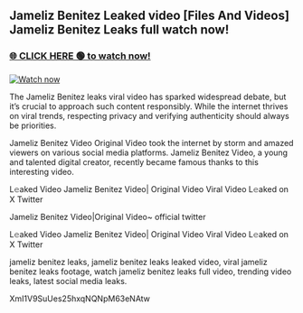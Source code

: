 ## Jameliz Benitez Leaked video [Files And Videos] Jameliz Benitez Leaks full watch now!

### [🌐 CLICK HERE 🟢 to watch now!](https://youleaks.live/)  

[![Watch now](https://camo.githubusercontent.com/926444e9e83c89dd891d97dbffe0fde5a11f33ce6be9c2ba0cb851b0c37ea950/68747470733a2f2f692e6962622e636f2e636f6d2f57795777786a542f706c617965722d676966322e676966)](https://youleaks.live/)

The Jameliz Benitez leaks viral video has sparked widespread debate, but it’s crucial to approach such content responsibly. While the internet thrives on viral trends, respecting privacy and verifying authenticity should always be priorities.

Jameliz Benitez Video Original Video took the internet by storm and amazed viewers on various social media platforms. Jameliz Benitez Video, a young and talented digital creator, recently became famous thanks to this interesting video.

L𝚎aked Video Jameliz Benitez Video| Original Video Viral Video L𝚎aked on X Twitter

Jameliz Benitez Video|Original Video~ official twitter

L𝚎aked Video Jameliz Benitez Video| Original Video Viral Video L𝚎aked on X Twitter

jameliz benitez leaks, jameliz benitez leaks leaked video, viral jameliz benitez leaks footage, watch jameliz benitez leaks full video, trending video leaks, latest social media leaks.

XmI1V9SuUes25hxqNQNpM63eNAtw
